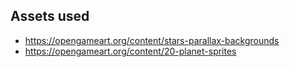 ## Assets used
- https://opengameart.org/content/stars-parallax-backgrounds
- https://opengameart.org/content/20-planet-sprites
